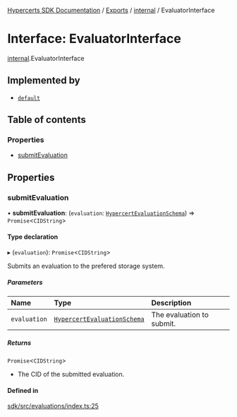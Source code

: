 [Hypercerts SDK Documentation](../README.md) / [Exports](../modules.md) / [internal](../modules/internal.md) / EvaluatorInterface

# Interface: EvaluatorInterface

[internal](../modules/internal.md).EvaluatorInterface

## Implemented by

- [`default`](../classes/internal.default-1.md)

## Table of contents

### Properties

- [submitEvaluation](internal.EvaluatorInterface.md#submitevaluation)

## Properties

### submitEvaluation

• **submitEvaluation**: (`evaluation`: [`HypercertEvaluationSchema`](HypercertEvaluationSchema.md)) => `Promise`<`CIDString`\>

#### Type declaration

▸ (`evaluation`): `Promise`<`CIDString`\>

Submits an evaluation to the prefered storage system.

##### Parameters

| Name         | Type                                                        | Description               |
| :----------- | :---------------------------------------------------------- | :------------------------ |
| `evaluation` | [`HypercertEvaluationSchema`](HypercertEvaluationSchema.md) | The evaluation to submit. |

##### Returns

`Promise`<`CIDString`\>

- The CID of the submitted evaluation.

#### Defined in

[sdk/src/evaluations/index.ts:25](https://github.com/Network-Goods/hypercerts/blob/1adf630/sdk/src/evaluations/index.ts#L25)
